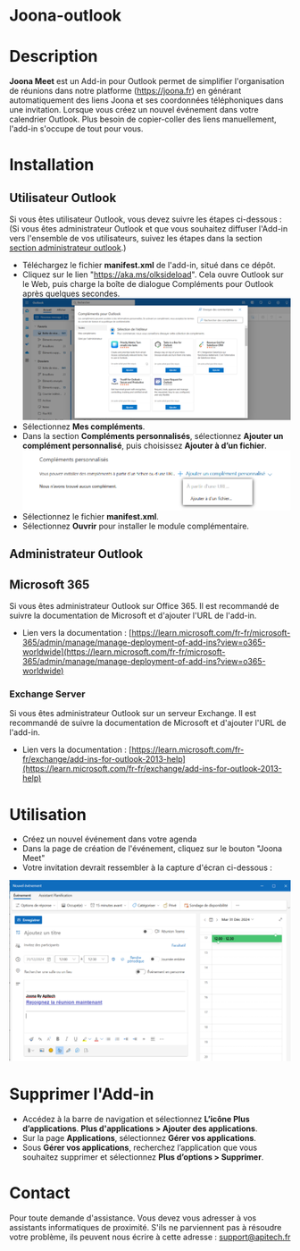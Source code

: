 # Joona-outlook

# Description
**Joona Meet** est un Add-in pour Outlook permet de simplifier l'organisation de réunions dans notre platforme (https://joona.fr) en générant automatiquement des liens Joona et ses coordonnées téléphoniques dans une invitation.
Lorsque vous créez un nouvel événement dans votre calendrier Outlook. Plus besoin de copier-coller des liens manuellement, l'add-in s'occupe de tout pour vous.

# Installation

## Utilisateur Outlook 

Si vous êtes utilisateur Outlook, vous devez suivre les étapes ci-dessous : (Si vous êtes administrateur Outlook et que vous souhaitez diffuser l'Add-in vers l'ensemble de vos utilisateurs, suivez les étapes  dans la section [section administrateur outlook](#administrateur-outlook).)
- Téléchargez le fichier **manifest.xml** de l'add-in, situé dans ce dépôt.
- Cliquez sur le lien "https://aka.ms/olksideload". Cela ouvre Outlook sur le Web, puis charge la  boîte de dialogue Compléments pour Outlook  après quelques secondes.
![Rechercher des compléments](./readme_resources/images/popUp_complements.png)
- Sélectionnez **Mes compléments**.
- Dans la section **Compléments personnalisés**, sélectionnez **Ajouter un complément personnalisé**, puis choisissez **Ajouter à d’un fichier**.
![Ajouter à d’un fichier](./readme_resources/images/add_from_file.png)
- Sélectionnez le fichier **manifest.xml**.
- Sélectionnez **Ouvrir** pour installer le module complémentaire.

## Administrateur Outlook 

## Microsoft 365
Si vous êtes administrateur Outlook sur Office 365. Il est recommandé de suivre la documentation de Microsoft et d'ajouter l'URL de l'add-in.
- Lien vers la documentation : [https://learn.microsoft.com/fr-fr/microsoft-365/admin/manage/manage-deployment-of-add-ins?view=o365-worldwide](https://learn.microsoft.com/fr-fr/microsoft-365/admin/manage/manage-deployment-of-add-ins?view=o365-worldwide)

### Exchange Server
Si vous êtes administrateur Outlook sur un serveur Exchange. Il est recommandé de suivre la documentation de Microsoft et d'ajouter l'URL de l'add-in.
 - Lien vers la documentation : [https://learn.microsoft.com/fr-fr/exchange/add-ins-for-outlook-2013-help](https://learn.microsoft.com/fr-fr/exchange/add-ins-for-outlook-2013-help)

# Utilisation

- Créez un nouvel événement dans votre agenda
- Dans la page de création de l'événement, cliquez sur le bouton "Joona Meet"
- Votre invitation devrait ressembler à la capture d'écran ci-dessous : 
<img src="./readme_resources/images/new_event.png" alt= "Générer une invitation joona">

# Supprimer l'Add-in

- Accédez à la barre de navigation et sélectionnez **L’icône Plus d’applications**. **Plus d'applications > Ajouter des applications**.
- Sur la page **Applications**, sélectionnez **Gérer vos applications**.
- Sous **Gérer vos applications**, recherchez l’application que vous souhaitez supprimer et sélectionnez **Plus d’options > Supprimer**.

# Contact

Pour toute demande d'assistance. Vous devez vous adresser à vos assistants informatiques de proximité.
S'ils ne parviennent pas à résoudre votre problème, ils peuvent nous écrire à cette adresse :
support@apitech.fr